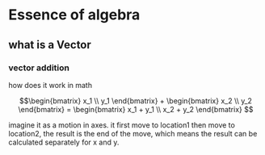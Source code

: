 # Essence of algebra

## what is a Vector
### vector addition



how does it work in math

```math
\begin{bmatrix} x_1 \\ y_1 \end{bmatrix} + \begin{bmatrix} x_2 \\ y_2 \end{bmatrix} = \begin{bmatrix} x_1 + y_1 \\ x_2 + y_2 \end{bmatrix}

```



imagine it as a motion in axes. it first move to location1 then move to location2, the result is the end of the move, which means the result can be calculated separately for x and y.